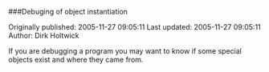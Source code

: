 ###Debuging of object instantiation

Originally published: 2005-11-27 09:05:11
Last updated: 2005-11-27 09:05:11
Author: Dirk Holtwick

If you are debugging a program you may want to know if some special objects exist and where they came from.